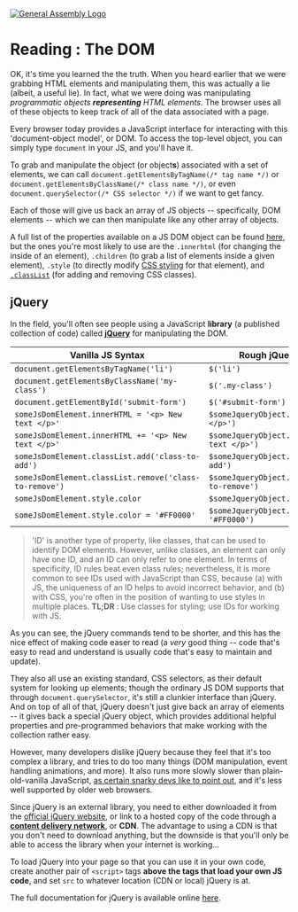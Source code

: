 [![General Assembly Logo](https://camo.githubusercontent.com/1a91b05b8f4d44b5bbfb83abac2b0996d8e26c92/687474703a2f2f692e696d6775722e636f6d2f6b6538555354712e706e67)](https://generalassemb.ly/)

# Reading : The DOM

OK, it's time you learned the the truth. When you heard earlier that we were
grabbing HTML elements and manipulating them, this was actually a lie (albeit, a
useful lie). In fact, what we were doing was manipulating _programmatic objects_
_**representing** HTML elements_. The browser uses all of these objects to keep
track of all of the data associated with a page.

Every browser today provides a JavaScript interface for interacting with this
'document-object model', or DOM. To access the top-level object, you can simply
type `document` in your JS, and you'll have it.

To grab and manipulate the object (or object**s**) associated with a set of
elements, we can call `document.getElementsByTagName(/* tag name */)` or
`document.getElementsByClassName(/* class name */)`, or even
`document.querySelector(/* CSS selector */)` if we want to get fancy.

Each of those will give us back an array of JS objects -- specifically,
DOM elements -- which we can then manipulate like any other array of objects.

A full list of the properties available on a JS DOM object can be found
[here](https://developer.mozilla.org/en-US/docs/Web/API/Element),
but the ones you're most likely to use are the `.innerhtml`
(for changing the inside of an element), `.children` (to grab a list of elements
inside a given element), `.style` (to directly modify
[CSS styling](http://www.w3schools.com/cssref) for that element), and
[`.classList`](https://developer.mozilla.org/en-US/docs/Web/API/Element/classList)
(for adding and removing CSS classes).

## jQuery

In the field, you'll often see people using a JavaScript **library**
(a published collection of code) called [**jQuery**](http://jquery.com/)
for manipulating the DOM.

| Vanilla JS Syntax                                      | Rough jQuery Equivalent                            |
|--------------------------------------------------------|----------------------------------------------------|
| `document.getElementsByTagName('li')`                  | `$('li')`                                          |
| `document.getElementsByClassName('my-class')`          | `$('.my-class')`                                   |
| `document.getElementById('submit-form')`               | `$('#submit-form')`                                |
| `someJsDomElement.innerHTML = '<p> New text </p>'`     | `$someJqueryObject.html('<p> New text </p>')`      |
| `someJsDomElement.innerHTML += '<p> New text </p>'`    | `$someJqueryObject.append('<p> New text </p>')`    |
| `someJsDomElement.classList.add('class-to-add')`       | `$someJqueryObject.addClass('class-to-add')`       |
| `someJsDomElement.classList.remove('class-to-remove')` | `$someJqueryObject.removeClass('class-to-remove')` |
| `someJsDomElement.style.color`                         | `$someJqueryObject.css('color')`                   |
| `someJsDomElement.style.color = '#FF0000'`             | `$someJqueryObject.css('color', '#FF0000')`        |

> 'ID' is another type of property, like classes, that can be used to identify
> DOM elements. However, unlike classes, an element can only have one ID, and an
> ID can only refer to one element. In terms of specificity, ID rules beat even
> class rules; nevertheless, it is more common to see IDs used with JavaScript
> than CSS, because (a) with JS, the uniqueness of an ID helps to avoid
> incorrect behavior, and (b) with CSS, you're often in the position of wanting
> to use styles in multiple places.
> **TL;DR** : Use classes for styling; use IDs for working with JS.

As you can see, the jQuery commands tend to be shorter, and this has the nice
effect of making code easer to read (a _very_ good thing -- code that's easy
to read and understand is usually code that's easy to maintain and update).

They also all use an existing standard, CSS selectors, as their default
system for looking up elements; though the ordinary JS DOM supports that through
`document.querySelector`, it's still a clunkier interface than jQuery.
And on top of all of that, jQuery doesn't just give back an array of elements --
it gives back a special jQuery object, which provides additional helpful
properties and pre-programmed behaviors that make working with the collection
rather easy.

However, many developers dislike jQuery because they feel that it's too complex
a library, and tries to do too many things (DOM manipulation, event handling
animations, and more).
It also runs more slowly slower than plain-old-vanilla JavaScript,
[as certain snarky devs like to point out](http://vanilla-js.com/),
and it's less well supported by older web browsers.

Since jQuery is an external library, you need to either downloaded it from
the [official jQuery website](http://jquery.com/), or link to a hosted copy of
the code through a [**content delivery network**](https://code.jquery.com/),
or **CDN**. The advantage to using a CDN is that you don't need to
download anything, but the downside is that you'll only be able to access
the library when your internet is working...

To load jQuery into your page so that you can use it in your own code,
create another pair of `<script>` tags
**above the tags that load your own JS code**,
and set `src` to whatever location (CDN or local) jQuery is at.

The full documentation for jQuery is available online [here](http://api.jquery.com).
